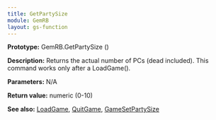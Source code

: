 ```yaml
---
title: GetPartySize
module: GemRB
layout: gs-function
---
```


**Prototype:** GemRB.GetPartySize ()

**Description:** Returns the actual number of PCs (dead included). This 
command works only after a LoadGame().

**Parameters:** N/A

**Return value:** numeric (0-10)

**See also:** [LoadGame](LoadGame.md), [QuitGame](QuitGame.md), [GameSetPartySize](GameSetPartySize.md)
